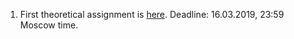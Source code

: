 1. First theoretical assignment is [here](hw_theory_1.pdf). Deadline: 16.03.2019, 23:59 Moscow time.
